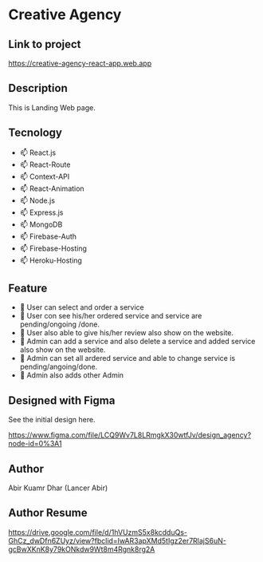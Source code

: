 
# Creative Agency

## Link to project

<https://creative-agency-react-app.web.app>

## Description

This is Landing Web page.

## Tecnology

- 📫 React.js
- 📫 React-Route
- 📫 Context-API
- 📫 React-Animation
- 📫 Node.js
- 📫 Express.js
- 📫 MongoDB
- 📫 Firebase-Auth
- 📫 Firebase-Hosting
- 📫 Heroku-Hosting

## Feature

 - 🌱 User can select and order a service
 - 🌱 User con see his/her ordered service and service are pending/ongoing /done.
 - 🌱 User also able to give his/her review also show on the website.
 - 🌱 Admin can add a service and also delete a service and added service also show on the website.
 - 🌱 Admin can set all ardered service and able to change service is pending/angoing/done.
 - 🌱 Admin also adds other Admin

## Designed with Figma

See the initial design here.

<https://www.figma.com/file/LCQ9Wv7L8LRmgkX30wtfJv/design_agency?node-id=0%3A1>


## Author

Abir Kuamr Dhar (Lancer Abir)

## Author Resume

<https://drive.google.com/file/d/1hVUzmS5x8kcdduQs-GhCz_dwDfn6ZUyz/view?fbclid=IwAR3apXMd5tIgz2er7RlajS6uN-gcBwXKnK8y79kONkdw9Wt8m4Rgnk8rg2A>
